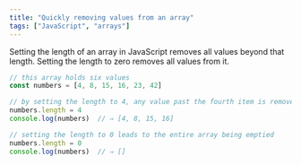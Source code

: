```yaml
---
title: "Quickly removing values from an array"
tags: ["JavaScript", "arrays"]
---
```

Setting the length of an array in JavaScript removes all values beyond that length. Setting the length to zero removes all values from it.

```js
// this array holds six values
const numbers = [4, 8, 15, 16, 23, 42]

// by setting the length to 4, any value past the fourth item is removed
numbers.length = 4
console.log(numbers)  // ⇒ [4, 8, 15, 16]

// setting the length to 0 leads to the entire array being emptied
numbers.length = 0
console.log(numbers)  // ⇒ []
```
